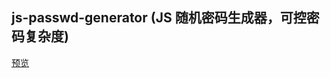 ## js-passwd-generator (JS 随机密码生成器，可控密码复杂度)

[预览](https://cl9000.gitee.io/web-code/web-css-html/js-passwd-generator/)
